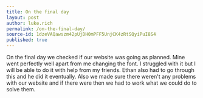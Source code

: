 ```yaml
---
title: On the final day
layout: post
author: luke.rich
permalink: /on-the-final-day/
source-id: 1dzeVAQawszm42pUjDH0mPFF5UnjCK4zRtSQyiPuI8S4
published: true
---
```

On the final day we checked if our website was going as planned. Mine went perfectly well apart from me changing the font. I struggled with it but I will be able to do it with help from my friends.  Ethan also had to go through this and he did it eventually. Also we made sure there weren't any problems with our website and if there were then we had to work what we could do to solve them.

